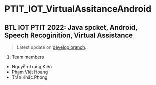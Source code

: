 # PTIT_IOT_VirtualAssitanceAndroid

## BTL IOT PTIT 2022: Java spcket, Android, Speech Recoginition, Virtual Assistance

> Latest update on [develop branch](https://github.com/Gn0hp/PTIT_IOT_VirtualAssitanceAndroid/tree/develop).

1. Team members
  - Nguyễn Trung Kiên
  - Phạm Việt Hoàng
  - Trần Khắc Phong

